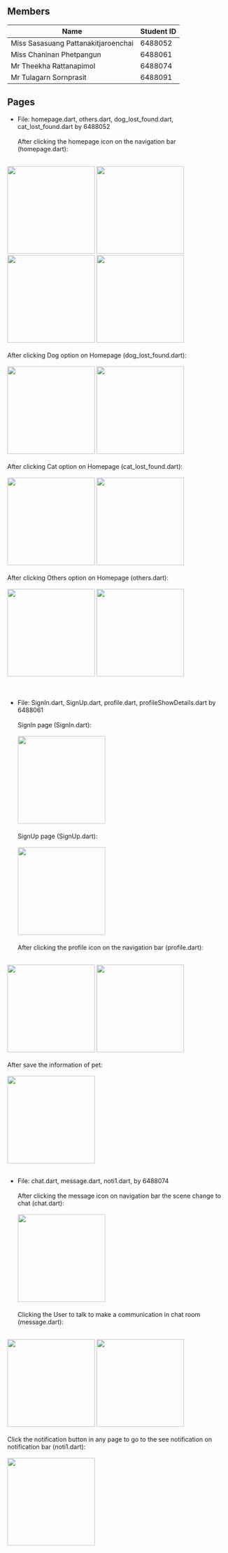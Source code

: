 ## Members

| Name                               | Student ID |
|------------------------------------|------------|
| Miss Sasasuang 	Pattanakitjaroenchai       | 6488052    |
| Miss Chaninan	Phetpangun	 | 6488061 |
| Mr Theekha 	Rattanapimol         | 6488074   |
| Mr Tulagarn 	Sornprasit              | 6488091    |

## Pages
- File: homepage.dart, others.dart, dog_lost_found.dart, cat_lost_found.dart by 6488052 <br /> <br /> 
After clicking the homepage icon  on the navigation bar (homepage.dart):<br /> <br /> 
<img src="https://github.com/qndska/LostFound/assets/106175374/845ddfb7-bd96-426b-8c96-212e5464bce3" width="200"/>
<img src="https://github.com/qndska/LostFound/assets/106175374/95a671fb-962c-4ec1-b0a1-847e96f36fb8" width="200"/>
<img src="https://github.com/qndska/LostFound/assets/106175374/31f7b392-6fb5-4c31-af57-becbeac67712" width="200"/>
<img src="https://github.com/qndska/LostFound/assets/106175374/7ce5b0e0-bee3-4d1d-a674-c1a9a8326644" width="200"/><br /><br />
After clicking Dog option on Homepage (dog_lost_found.dart): <br /><br />
<img src="https://github.com/qndska/LostFound/assets/106175374/eef0fea0-b8f4-42c9-9fee-90fd2c808614" width="200"/>
<img src="https://github.com/qndska/LostFound/assets/106175374/cbf07280-9b44-46ff-b886-2b5cd7b09b65" width="200"/><br /><br />
After clicking Cat option on Homepage (cat_lost_found.dart): <br /><br />
<img src="https://github.com/qndska/LostFound/assets/106175374/77ab45a7-f9ec-4089-a26a-3abab8deff52" width="200"/>
<img src="https://github.com/qndska/LostFound/assets/106175374/812ad528-a2bd-4224-8193-e643739abd8d" width="200"/><br /><br />
After clicking Others option on Homepage (others.dart):<br /><br />
<img src="https://github.com/qndska/LostFound/assets/106175374/9d8ca1a3-26cb-473c-8d7a-e541380a4bf9" width="200"/>
<img src="https://github.com/qndska/LostFound/assets/106175374/4a0071a4-7166-4c99-b124-5b2dbfaed173" width="200"/><br /><br /><br />

- File: SignIn.dart, SignUp.dart, profile.dart, profileShowDetails.dart by 6488061 <br /> <br /> 
SignIn page (SignIn.dart):<br /> <br />
<img src="https://github.com/qndska/LostFoundPJ/assets/125891778/27a0b53d-0726-41a9-bf4b-f1eb4cc2b784" width="200"/><br /><br />
SignUp page (SignUp.dart):<br /> <br />
<img src="https://github.com/qndska/LostFoundPJ/assets/125891778/7b9c41c9-f51c-4a18-8ffa-efd217b43394" width="200"/><br /><br />
After clicking the profile icon on the navigation bar (profile.dart):<br /> <br />
<img src="https://github.com/qndska/LostFoundPJ/assets/125891778/9aa6dd37-8552-4ff9-9bfb-214a3c67bc98" width="200"/>
<img src="https://github.com/qndska/LostFoundPJ/assets/125891778/11b9d5ab-a608-451f-b7db-27811e3c7bb5" width="200"/><br /><br />
After save the information of pet:<br /> <br />
<img src="https://github.com/qndska/LostFoundPJ/assets/125891778/131ff7f0-da5e-4f8f-bc85-82996ce4b2f5" width="200"/><br /><br />

- File: chat.dart, message.dart, noti1.dart, by 6488074 <br /> <br />
After clicking the message icon on navigation bar the scene change to chat (chat.dart):<br /> <br /> 
<img src="https://github.com/qndska/LostFoundPJ/assets/60611475/42cdff26-69b2-420e-b752-6a64d5623a68" width="200"/><br /><br />
Clicking the User to talk to make a communication in chat room (message.dart):<br /> <br />
<img src="https://github.com/qndska/LostFoundPJ/assets/60611475/d92a58db-e885-4c5c-bf05-22fdeeb706af" width="200"/>
<img src="https://github.com/qndska/LostFoundPJ/assets/60611475/84b71f27-46a8-4cfe-9ec8-61d39f0811a4" width="200"/><br /><br />
Click the notification button in any page to go to the see notification on notification bar (noti1.dart):<br /> <br />
<img src="https://github.com/qndska/LostFoundPJ/assets/60611475/68aa4936-2a87-4f1e-99da-4896349499eb" width="200"/><br /><br /><br />







